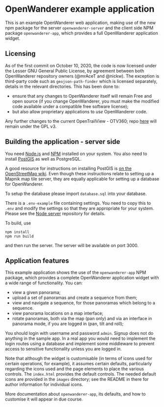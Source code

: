 OpenWanderer example application 
================================

This is an example OpenWanderer web application, making use of the new npm package for the server `openwanderer-server` and the client side NPM package `openwanderer-app`, which provides a full OpenWanderer application widget.

Licensing
---------

As of the first commit on October 10, 2020, the code is now licensed under the Lesser GNU General Public License, by agreement between both OpenWanderer repository owners (@mrAceT and @nickw). The exception is third-party code such as `geojson-path-finder` which is licensed separately, details in the relevant directories. This has been done to:

- ensure that any changes to OpenWanderer itself will remain Free and open source (if you change OpenWanderer, you must make the modified code available under a compatible free software license); 
- but also allow proprietary applications to *use* OpenWanderer code.

Any further changes to the current OpenTrailView - OTV360; repo [here](https://gitlab.com/nickw1/opentrailview) will remain under the GPL v3.

Building the application - server side 
--------------------------------------

You need [Node.js](https://nodejs.org) and [NPM](https://npmjs.com) installed on your system. You also need to install [PostGIS](https://postgis.net) as well as PostgreSQL.

A good resource for instructions on installing PostGIS is [on the OpenStreetMap wiki](https://wiki.openstreetmap.org/wiki/PostGIS/Installation). Even though these instructions relate to setting up a Mapnik map tile server, they are equally applicable for setting up a database for OpenWanderer. 

To setup the database please import `database.sql` into your database.

There is a `.env-example` file containing settings. You need to copy this to `.env` and modify the settings so that they are appropriate for your system. Please see the [Node server](https://github.com/openwanderer/node-server) repository for details.

To build, use 
```
npm install
npm run build
```

and then run the server. The server will be available on port 3000.

Application features
--------------------

This example application shows the use of the `openwanderer-app` NPM package, which provides a complete OpenWanderer application widget with a wide range of functionality. You can:

- view a given panorama;
- upload a set of panoramas and create a sequence from them;
- view and navigate a sequence, for those panoramas which belong to a sequence.
- view panorama locations on a map interface; 
- rotate panoramas, both via the map (pan only) and via an interface in panorama mode, if you are logged in (pan, tilt and roll);

You should login with username and password `admin`. Signup does not do anything in the sample app. In a real app you would need to implement the login routes using a database and implement some middleware to prevent access to sensitive functionality unless you are logged in. 

Note that although the widget is customisable (in terms of icons used for certain operations, for example), it assumes certain defaults, particularly regarding the icons used and the page elements to place the various controls. The `index.html` provides the default controls. The needed default icons are provided in the `images` directory; see the README in there for author information for individual icons.

More documentation about `openwanderer-app`, its defaults, and how to customise it will appear in due course.
